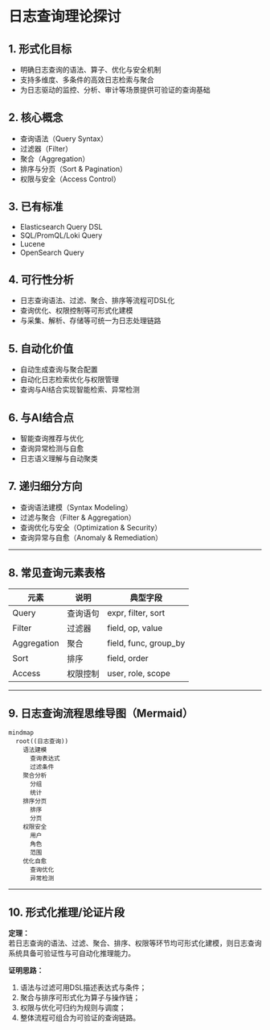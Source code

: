 # 日志查询理论探讨

## 1. 形式化目标

- 明确日志查询的语法、算子、优化与安全机制
- 支持多维度、多条件的高效日志检索与聚合
- 为日志驱动的监控、分析、审计等场景提供可验证的查询基础

## 2. 核心概念

- 查询语法（Query Syntax）
- 过滤器（Filter）
- 聚合（Aggregation）
- 排序与分页（Sort & Pagination）
- 权限与安全（Access Control）

## 3. 已有标准

- Elasticsearch Query DSL
- SQL/PromQL/Loki Query
- Lucene
- OpenSearch Query

## 4. 可行性分析

- 日志查询语法、过滤、聚合、排序等流程可DSL化
- 查询优化、权限控制等可形式化建模
- 与采集、解析、存储等可统一为日志处理链路

## 5. 自动化价值

- 自动生成查询与聚合配置
- 自动化日志检索优化与权限管理
- 查询与AI结合实现智能检索、异常检测

## 6. 与AI结合点

- 智能查询推荐与优化
- 查询异常检测与自愈
- 日志语义理解与自动聚类

## 7. 递归细分方向

- 查询语法建模（Syntax Modeling）
- 过滤与聚合（Filter & Aggregation）
- 查询优化与安全（Optimization & Security）
- 查询异常与自愈（Anomaly & Remediation）

---

## 8. 常见查询元素表格

| 元素         | 说明           | 典型字段                |
|--------------|----------------|-------------------------|
| Query        | 查询语句       | expr, filter, sort      |
| Filter       | 过滤器         | field, op, value        |
| Aggregation  | 聚合           | field, func, group_by   |
| Sort         | 排序           | field, order            |
| Access       | 权限控制       | user, role, scope       |

---

## 9. 日志查询流程思维导图（Mermaid）

```mermaid
mindmap
  root((日志查询))
    语法建模
      查询表达式
      过滤条件
    聚合分析
      分组
      统计
    排序分页
      排序
      分页
    权限安全
      用户
      角色
      范围
    优化自愈
      查询优化
      异常检测
```

---

## 10. 形式化推理/论证片段

**定理：**  
若日志查询的语法、过滤、聚合、排序、权限等环节均可形式化建模，则日志查询系统具备可验证性与可自动化推理能力。

**证明思路：**  

1. 语法与过滤可用DSL描述表达式与条件；
2. 聚合与排序可形式化为算子与操作链；
3. 权限与优化可归约为规则与调度；
4. 整体流程可组合为可验证的查询链路。
